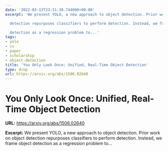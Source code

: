 ```yaml
---
date: '2022-03-13T23:31:38.744000+00:00'
excerpt: 'We present YOLO, a new approach to object detection. Prior work on object

  detection repurposes classifiers to perform detection. Instead, we frame object

  detection as a regression problem to...'
tags:
- yolo
- cv
- paper
- scholarship
- object-detection
title: 'You Only Look Once: Unified, Real-Time Object Detection'
type: drop
url: https://arxiv.org/abs/1506.02640
---
```


# You Only Look Once: Unified, Real-Time Object Detection

**URL:** https://arxiv.org/abs/1506.02640

**Excerpt:** We present YOLO, a new approach to object detection. Prior work on object
detection repurposes classifiers to perform detection. Instead, we frame object
detection as a regression problem to...
